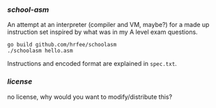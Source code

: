 ### *school-asm*

An attempt at an interpreter (compiler and VM, maybe?) for a made up instruction set inspired by what was in my A level exam questions.
```shell
go build github.com/hrfee/schoolasm
./schoolasm hello.asm
```
Instructions and encoded format are explained in `spec.txt`.

### *license*

no license, why would you want to modify/distribute this?
